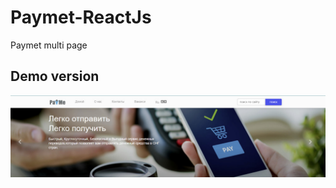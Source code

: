 # Paymet-ReactJs
Paymet multi page

<h2>Demo version</h2>

<a href="https://paymet-react-js.vercel.app"> <img src="./files/photo_2023-04-10_16-44-24.jpg" alt="jpg" /></a>

